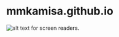 # mmkamisa.github.io
![alt text for screen readers](/path/to/image.png "Text to show on mouseover").
